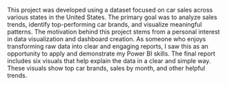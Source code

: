 This project was developed using a dataset focused on car sales across various states in the United States. The primary goal was to analyze sales trends, identify top-performing car brands, and visualize meaningful patterns. The motivation behind this project stems from a personal interest in data visualization and dashboard creation. As someone who enjoys transforming raw data into clear and engaging reports, I saw this as an opportunity to apply and demonstrate my Power BI skills. The final report includes six visuals that help explain the data in a clear and simple way. These visuals show top car brands, sales by month, and other helpful trends.
